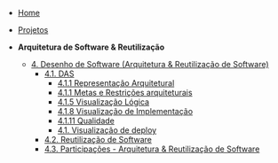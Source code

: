 <!-- docs/_sidebar.md -->


- [Home](README.md)
- [Projetos](/Projeto/Projeto.md)

- **Arquitetura de Software & Reutilização**
  - [4. Desenho de Software (Arquitetura & Reutilização de Software)](./ArquiteturaReutilizacao/4.ArquiteturaReutilizacao.md)
    - [4.1. DAS](./ArquiteturaReutilizacao/4.1.DAS.md)
      - [4.1.1 Representação Arquitetural](./itens-das/4.1.1.arquitetura.md)
      - [4.1.1 Metas e Restrições arquiteturais](./itens-das/4.1.2.metas.md)
      - [4.1.5 Visualização Lógica](./itens-das/4.1.5.logica.md)
      - [4.1.8 Visualização de Implementação](./itens-das/4.1.8.implementation.md)
      - [4.1.11 Qualidade](./itens-das/4.1.11.qualidade.md)
      - [4.1. Visualização de deploy](./itens-das/4.1.deploy.md)
    - [4.2. Reutilização de Software](./ArquiteturaReutilizacao/4.2.ReutilizacaoDeSoftware.md)
    - [4.3. Participações - Arquitetura & Reutilização de Software](./ArquiteturaReutilizacao/4.3.ParticipacoesArqReutilizacao.md)

